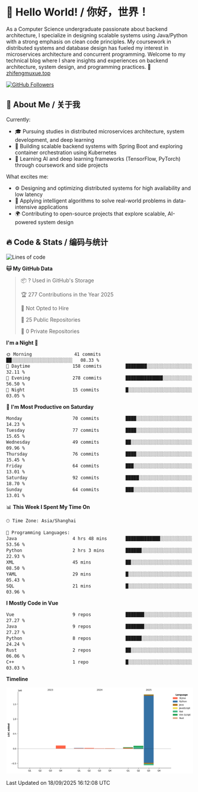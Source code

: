 # 👋 Hello World! / 你好，世界！

As a Computer Science undergraduate passionate about backend architecture, I specialize in designing scalable systems using Java/Python with a strong emphasis on clean code principles. My coursework in distributed systems and database design has fueled my interest in microservices architecture and concurrent programming. Welcome to my technical blog where I share insights and experiences on backend architecture, system design, and programming practices.
🔗 [zhifengmuxue.top](https://zhifengmuxue.top)

[![GitHub Followers](https://img.shields.io/github/followers/zhifengmuxue?logo=github&style=social)](https://github.com/zhifengmuxue)




## 🚀 About Me / 关于我
Currently:
- 🎓 Pursuing studies in distributed microservices architecture, system development, and deep learning
- 🔧 Building scalable backend systems with Spring Boot and exploring container orchestration using Kubernetes
- 🧠 Learning AI and deep learning frameworks (TensorFlow, PyTorch) through coursework and side projects

What excites me:
- ⚙️ Designing and optimizing distributed systems for high availability and low latency
- 🧩 Applying intelligent algorithms to solve real-world problems in data-intensive applications
- 🌍 Contributing to open-source projects that explore scalable, AI-powered system design



## 🔥 Code & Stats / 编码与统计

<!--START_SECTION:waka-->
![Lines of code](https://img.shields.io/badge/From%20Hello%20World%20I%27ve%20Written-2.1%20million%20lines%20of%20code-blue)

**🐱 My GitHub Data** 

> 📦 ? Used in GitHub's Storage 
 > 
> 🏆 277 Contributions in the Year 2025
 > 
> 🚫 Not Opted to Hire
 > 
> 📜 25 Public Repositories 
 > 
> 🔑 0 Private Repositories 
 > 
**I'm a Night 🦉** 

```text
🌞 Morning                41 commits          ██░░░░░░░░░░░░░░░░░░░░░░░   08.33 % 
🌆 Daytime                158 commits         ████████░░░░░░░░░░░░░░░░░   32.11 % 
🌃 Evening                278 commits         ██████████████░░░░░░░░░░░   56.50 % 
🌙 Night                  15 commits          █░░░░░░░░░░░░░░░░░░░░░░░░   03.05 % 
```
📅 **I'm Most Productive on Saturday** 

```text
Monday                   70 commits          ████░░░░░░░░░░░░░░░░░░░░░   14.23 % 
Tuesday                  77 commits          ████░░░░░░░░░░░░░░░░░░░░░   15.65 % 
Wednesday                49 commits          ██░░░░░░░░░░░░░░░░░░░░░░░   09.96 % 
Thursday                 76 commits          ████░░░░░░░░░░░░░░░░░░░░░   15.45 % 
Friday                   64 commits          ███░░░░░░░░░░░░░░░░░░░░░░   13.01 % 
Saturday                 92 commits          █████░░░░░░░░░░░░░░░░░░░░   18.70 % 
Sunday                   64 commits          ███░░░░░░░░░░░░░░░░░░░░░░   13.01 % 
```


📊 **This Week I Spent My Time On** 

```text
🕑︎ Time Zone: Asia/Shanghai

💬 Programming Languages: 
Java                     4 hrs 48 mins       █████████████░░░░░░░░░░░░   53.56 % 
Python                   2 hrs 3 mins        ██████░░░░░░░░░░░░░░░░░░░   22.93 % 
XML                      45 mins             ██░░░░░░░░░░░░░░░░░░░░░░░   08.50 % 
YAML                     29 mins             █░░░░░░░░░░░░░░░░░░░░░░░░   05.43 % 
SQL                      21 mins             █░░░░░░░░░░░░░░░░░░░░░░░░   03.96 % 
```

**I Mostly Code in Vue** 

```text
Vue                      9 repos             ███████░░░░░░░░░░░░░░░░░░   27.27 % 
Java                     9 repos             ███████░░░░░░░░░░░░░░░░░░   27.27 % 
Python                   8 repos             ██████░░░░░░░░░░░░░░░░░░░   24.24 % 
Rust                     2 repos             ██░░░░░░░░░░░░░░░░░░░░░░░   06.06 % 
C++                      1 repo              █░░░░░░░░░░░░░░░░░░░░░░░░   03.03 % 
```



**Timeline**

![Lines of Code chart](https://raw.githubusercontent.com/zhifengmuxue/zhifengmuxue/main/assets/bar_graph.png)


 Last Updated on 18/09/2025 16:12:08 UTC
<!--END_SECTION:waka-->



